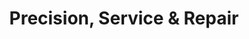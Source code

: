 ---
title: "Precision, Service & Repair"
url: /mechanicsville/precision-service-und-repair/
shop: Autowerkstatt
---